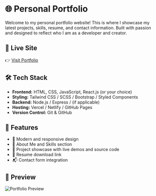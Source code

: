 # 🌐 Personal Portfolio

Welcome to my personal portfolio website! This is where I showcase my latest projects, skills, resume, and contact information. Built with passion and designed to reflect who I am as a developer and creator.

## 🚀 Live Site

👉 [Visit Portfolio](https://main.d1js5qcsr9ejez.amplifyapp.com/)  

## 🛠️ Tech Stack

- **Frontend:** HTML, CSS, JavaScript, React.js (or your choice)
- **Styling:** Tailwind CSS / SCSS / Bootstrap / Styled Components
- **Backend:** Node.js / Express / (if applicable)
- **Hosting:** Vercel / Netlify / GitHub Pages
- **Version Control:** Git & GitHub

## 📁 Features

- 🌟 Modern and responsive design
- 🧠 About Me and Skills section
- 💼 Project showcase with live demos and source code
- 📜 Resume download link
- 📬 Contact form integration

## 📸 Preview

![Portfolio Preview](/public/services/personalportfolio.gif)  

